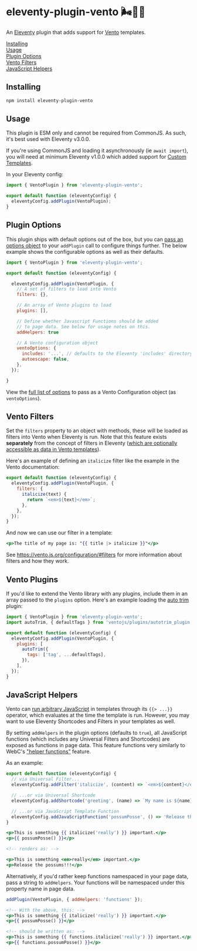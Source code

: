 # eleventy-plugin-vento 🌬️🎈🐀

An [Eleventy](https://11ty.dev/) plugin that adds support for [Vento](https://vento.js.org/) templates.

[Installing](#installing)<br>
[Usage](#usage)<br>
[Plugin Options](#plugin-options)<br>
[Vento Filters](#vento-filters)<br>
[JavaScript Helpers](#javascript-helpers)<br>

## Installing

```sh
npm install eleventy-plugin-vento
```

## Usage

This plugin is ESM only and cannot be required from CommonJS. As such, it's best used with Eleventy v3.0.0.

If you're using CommonJS and loading it asynchronously (ie `await import`), you will need at minimum Eleventy v1.0.0 which added support for [Custom Templates](https://www.11ty.dev/docs/languages/custom/).

In your Eleventy config:

```js
import { VentoPlugin } from 'eleventy-plugin-vento';

export default function (eleventyConfig) {
  eleventyConfig.addPlugin(VentoPlugin);
}
```

## Plugin Options

This plugin ships with default options out of the box, but you can [pass an options object](https://www.11ty.dev/docs/plugins/#plugin-configuration-options) to your `addPlugin` call to configure things further. The below example shows the configurable options as well as their defaults.

```js
import { VentoPlugin } from 'eleventy-plugin-vento';

export default function (eleventyConfig) {

  eleventyConfig.addPlugin(VentoPlugin, {
    // A set of filters to load into Vento
    filters: {},

    // An array of Vento plugins to load
    plugins: [],

    // Define whether Javascript Functions should be added
    // to page data. See below for usage notes on this.
    addHelpers: true

    // A Vento configuration object
    ventoOptions: {
      includes: '...', // defaults to the Eleventy 'includes' directory
      autoescape: false,
    },
  });

}
```

View the [full list of options](https://vento.js.org/configuration/#options/) to pass as a Vento Configuration object (as `ventoOptions`).

## Vento Filters

Set the `filters` property to an object with methods, these will be loaded as filters into Vento when Eleventy is run. Note that this feature exists **separately** from the concept of filters in Eleventy ([which are optionally accessible as data in Vento templates]()).

Here's an example of defining an `italicize` filter like the example in the Vento documentation:

```js
export default function (eleventyConfig) {
  eleventyConfig.addPlugin(VentoPlugin, {
    filters: {
      italicize(text) {
        return `<em>${text}</em>`;
      },
    },
  });
}
```

And now we can use our filter in a template:

```hbs
<p>The title of my page is: "{{ title |> italicize }}"</p>
```

See https://vento.js.org/configuration/#filters for more information about filters and how they work.

## Vento Plugins

If you'd like to extend the Vento library with any plugins, include them in an array passed to the `plugins` option. Here's an example loading the [auto trim](https://vento.js.org/plugins/auto-trim/) plugin:

```js
import { VentoPlugin } from 'eleventy-plugin-vento';
import autoTrim, { defaultTags } from 'ventojs/plugins/autotrim_plugin.js';

export default function (eleventyConfig) {
  eleventyConfig.addPlugin(VentoPlugin, {
    plugins: [
      autoTrim({
        tags: ['tag', ...defaultTags],
      }),
    ],
  });
}
```

## JavaScript Helpers

Vento can [run arbitrary JavaScript](https://vento.js.org/syntax/javascript/) in templates through its `{{> ...}}` operator, which evaluates at the time the template is run. However, you may want to use Eleventy Shortcodes and Filters in your templates as well.

By setting `addHelpers` in the plugin options (defaults to `true`), all JavaScript functions (which includes any Universal Filters and Shortcodes) are exposed as functions in page data. This feature functions very similarly to WebC's ["helper functions"](https://www.11ty.dev/docs/languages/javascript/#javascript-template-functions) feature.

As an example:

```js
export default function (eleventyConfig) {
  // via Universal Filter...
  eleventyConfig.addFilter('italicize', (content) => `<em>${content}</em>`);

  // ...or via Universal Shortcode
  eleventyConfig.addShortcode('greeting', (name) => `My name is ${name}`);

  // ...or via JavaScript Template Function
  eleventyConfig.addJavaScriptFunction('possumPosse', () => 'Release the possums!!!');
}
```

```hbs
<p>This is something {{ italicize('really') }} important.</p>
<p>{{ possumPosse() }}</p>

<!-- renders as: -->

<p>This is something <em>really</em> important.</p>
<p>Release the possums!!!</p>

```

Alternatively, if you'd rather keep functions namespaced in your page data, pass a string to `addHelpers`. Your functions will be namespaced under this property name in page data.

```js
addPlugin(VentoPlugin, { addHelpers: 'functions' });
```

```hbs
<!-- With the above, this: -->
<p>This is something {{ italicize('really') }} important.</p>
<p>{{ possumPosse() }}</p>

<!-- should be written as: -->
<p>This is something {{ functions.italicize('really') }} important.</p>
<p>{{ functions.possumPosse() }}</p>
```
